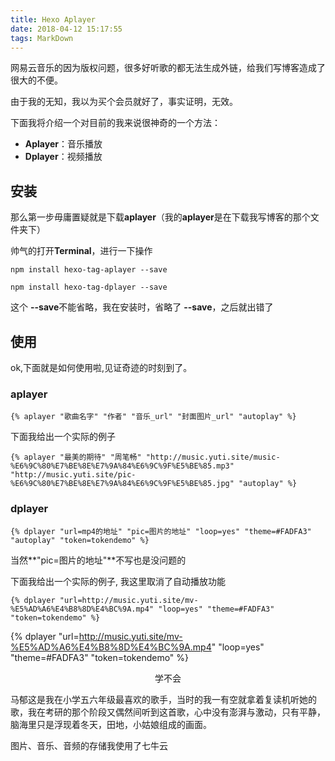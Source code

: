 ```yaml
---
title: Hexo Aplayer
date: 2018-04-12 15:17:55
tags: MarkDown
---
```


网易云音乐的因为版权问题，很多好听歌的都无法生成外链，给我们写博客造成了很大的不便。

由于我的无知，我以为买个会员就好了，事实证明，无效。

下面我将介绍一个对目前的我来说很神奇的一个方法：

* **Aplayer**：音乐播放
* **Dplayer**：视频播放



## 安装	

那么第一步毋庸置疑就是下载**aplayer**（我的**aplayer**是在下载我写博客的那个文件夹下）

帅气的打开**Terminal**，进行一下操作

```
npm install hexo-tag-aplayer --save

npm install hexo-tag-dplayer --save
```

这个 **--save**不能省略，我在安装时，省略了 **--save**，之后就出错了


## 使用
ok,下面就是如何使用啦,见证奇迹的时刻到了。

### aplayer

```
{% aplayer "歌曲名字" "作者" "音乐_url" "封面图片_url" "autoplay" %}

```

下面我给出一个实际的例子

```
{% aplayer "最美的期待" "周笔畅" "http://music.yuti.site/music-%E6%9C%80%E7%BE%8E%E7%9A%84%E6%9C%9F%E5%BE%85.mp3" "http://music.yuti.site/pic-%E6%9C%80%E7%BE%8E%E7%9A%84%E6%9C%9F%E5%BE%85.jpg" "autoplay" %}

```

### dplayer

```
{% dplayer "url=mp4的地址" "pic=图片的地址" "loop=yes" "theme=#FADFA3" "autoplay" "token=tokendemo" %}

```
当然**"pic=图片的地址"**不写也是没问题的

下面我给出一个实际的例子, 我这里取消了自动播放功能


```
{% dplayer "url=http://music.yuti.site/mv-%E5%AD%A6%E4%B8%8D%E4%BC%9A.mp4" "loop=yes" "theme=#FADFA3" "token=tokendemo" %}

```


{% dplayer "url=http://music.yuti.site/mv-%E5%AD%A6%E4%B8%8D%E4%BC%9A.mp4" "loop=yes" "theme=#FADFA3" "token=tokendemo" %}
<center><p>学不会</p></center>

马郁这是我在小学五六年级最喜欢的歌手，当时的我一有空就拿着复读机听她的歌，我在考研的那个阶段又偶然间听到这首歌，心中没有澎湃与激动，只有平静，脑海里只是浮现着冬天，田地，小姑娘组成的画面。

图片、音乐、音频的存储我使用了七牛云

